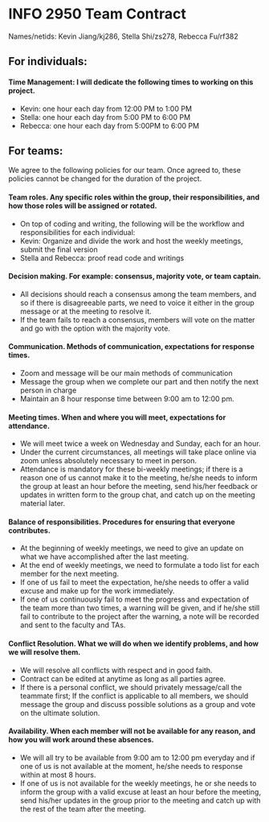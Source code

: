 # INFO 2950 Team Contract
Names/netids: Kevin Jiang/kj286, Stella Shi/zs278, Rebecca Fu/rf382

## For individuals:

#### Time Management: I will dedicate the following times to working on this project. ###

- Kevin: one hour each day from 12:00 PM to 1:00 PM
- Stella: one hour each day from 5:00 PM to 6:00 PM
- Rebecca: one hour each day from 5:00PM to 6:00 PM

## For teams:

We agree to the following policies for our team. Once agreed to, these policies cannot be changed for the duration of the project.

#### Team roles. Any specific roles within the group, their responsibilities, and how those roles will be assigned or rotated.
- On top of coding and writing, the following will be the workflow and responsibilities for each individual:
- Kevin: Organize and divide the work and host the weekly meetings, submit the final version
- Stella and Rebecca: proof read code and writings


#### Decision making. For example: consensus, majority vote, or team captain.
- All decisions should reach  a consensus among the team members, and so if there is disagreeable parts, we need to voice it either in the group message or at the meeting to resolve it.
- If the team fails to reach a consensus, members will vote on the matter and go with the option with the majority vote.



#### Communication. Methods of communication, expectations for response times.
- Zoom and message will be our main methods of communication
- Message the group when we complete our part and then notify the next person in charge
- Maintain an 8 hour response time between 9:00 am to 12:00 pm.



#### Meeting times. When and where you will meet, expectations for attendance.
- We will meet twice a week on Wednesday and Sunday, each for an hour.
- Under the current circumstances, all meetings will take place online via zoom unless absolutely necessary to meet in person.
- Attendance is mandatory for these bi-weekly meetings; if there is a reason one of us cannot make it to the meeting, he/she needs to inform the group at least an hour before the meeting, send his/her feedback or updates in written form to the group chat, and catch up on the meeting material later.



#### Balance of responsibilities. Procedures for ensuring that everyone contributes.
- At the beginning of weekly meetings, we need to give an update on what we have accomplished after the last meeting.
- At the end of weekly meetings, we need to formulate a todo list for each member for the next meeting.
- If one of us fail to meet the expectation, he/she needs to offer a valid excuse and make up for the work immediately.
- If one of us continuously fail to meet the progress and expectation of the team more than two times, a warning will be given, and if he/she still fail to contribute to the project after the warning, a note will be recorded and sent to the faculty and TAs.



#### Conflict Resolution. What we will do when we identify problems, and how we will resolve them.
- We will resolve all conflicts with respect and in good faith.
- Contract can be edited at anytime as long as all parties agree.
- If there is a personal conflict, we should privately message/call the teammate first; If the conflict is applicable to all members, we should message the group and discuss possible solutions as a group and vote on the ultimate solution.



#### Availability. When each member will not be available for any reason, and how you will work around these absences.
- We will all try to be available from 9:00 am to 12:00 pm everyday and if one of us is not available at the moment, he/she needs to response within at most 8 hours.
- If one of us is not available for the weekly meetings, he or she needs to inform the group with a valid excuse at least an hour before the meeting, send his/her updates in the group prior to the meeting and catch up with the rest of the team after the meeting.
